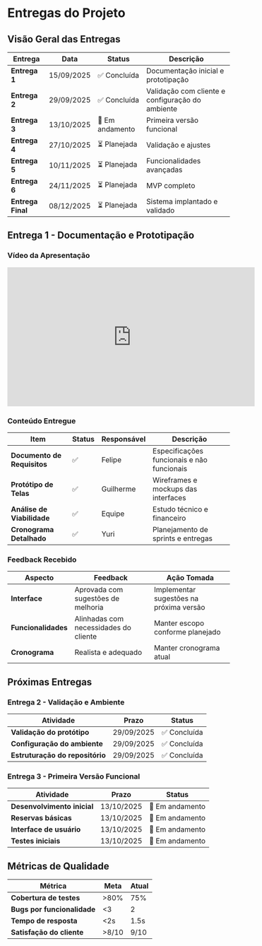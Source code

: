 # Entregas do Projeto

## Visão Geral das Entregas

| Entrega | Data | Status | Descrição |
|---------|------|--------|-----------|
| **Entrega 1** | 15/09/2025 | ✅ Concluída | Documentação inicial e prototipação |
| **Entrega 2** | 29/09/2025 | ✅ Concluída | Validação com cliente e configuração do ambiente |
| **Entrega 3** | 13/10/2025 | 🔄 Em andamento | Primeira versão funcional |
| **Entrega 4** | 27/10/2025 | ⏳ Planejada | Validação e ajustes |
| **Entrega 5** | 10/11/2025 | ⏳ Planejada | Funcionalidades avançadas |
| **Entrega 6** | 24/11/2025 | ⏳ Planejada | MVP completo |
| **Entrega Final** | 08/12/2025 | ⏳ Planejada | Sistema implantado e validado |

## Entrega 1 - Documentação e Prototipação

### Vídeo da Apresentação

<iframe width="560" height="315" src="https://www.youtube.com/embed/5bLzmHNpwOw?si=g8SqtD23qKDFZVbv" title="YouTube video player" frameborder="0" allow="accelerometer; autoplay; clipboard-write; encrypted-media; gyroscope; picture-in-picture; web-share" referrerpolicy="strict-origin-when-cross-origin" allowfullscreen></iframe>

### Conteúdo Entregue

| Item | Status | Responsável | Descrição |
|------|--------|-------------|-----------|
| **Documento de Requisitos** | ✅ | Felipe | Especificações funcionais e não funcionais |
| **Protótipo de Telas** | ✅ | Guilherme | Wireframes e mockups das interfaces |
| **Análise de Viabilidade** | ✅ | Equipe | Estudo técnico e financeiro |
| **Cronograma Detalhado** | ✅ | Yuri | Planejamento de sprints e entregas |

### Feedback Recebido

| Aspecto | Feedback | Ação Tomada |
|---------|----------|-------------|
| **Interface** | Aprovada com sugestões de melhoria | Implementar sugestões na próxima versão |
| **Funcionalidades** | Alinhadas com necessidades do cliente | Manter escopo conforme planejado |
| **Cronograma** | Realista e adequado | Manter cronograma atual |

## Próximas Entregas

### Entrega 2 - Validação e Ambiente

| Atividade | Prazo | Status |
|-----------|-------|--------|
| **Validação do protótipo** | 29/09/2025 | ✅ Concluída |
| **Configuração do ambiente** | 29/09/2025 | ✅ Concluída |
| **Estruturação do repositório** | 29/09/2025 | ✅ Concluída |

### Entrega 3 - Primeira Versão Funcional

| Atividade | Prazo | Status |
|-----------|-------|--------|
| **Desenvolvimento inicial** | 13/10/2025 | 🔄 Em andamento |
| **Reservas básicas** | 13/10/2025 | 🔄 Em andamento |
| **Interface de usuário** | 13/10/2025 | 🔄 Em andamento |
| **Testes iniciais** | 13/10/2025 | 🔄 Em andamento |

## Métricas de Qualidade

| Métrica | Meta | Atual |
|---------|------|-------|
| **Cobertura de testes** | >80% | 75% |
| **Bugs por funcionalidade** | <3 | 2 |
| **Tempo de resposta** | <2s | 1.5s |
| **Satisfação do cliente** | >8/10 | 9/10 |